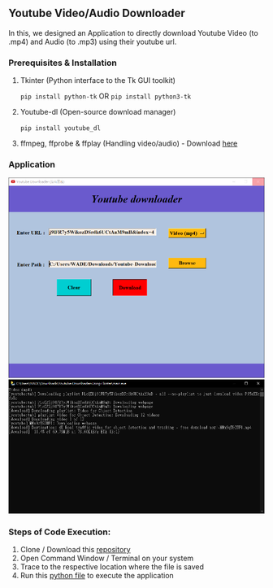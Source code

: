 ## Youtube Video/Audio Downloader

In this, we designed an Application to directly download Youtube Video (to .mp4) and Audio (to .mp3) using their youtube url.

### Prerequisites & Installation

  1. Tkinter (Python interface to the Tk GUI toolkit)
  
      ```pip install python-tk``` OR ```pip install python3-tk```
  
  2. Youtube-dl (Open-source download manager)
  
      ```pip install youtube_dl```
  
  3. ffmpeg, ffprobe & ffplay (Handling video/audio) - Download [here](https://ffbinaries.com/downloads)

### Application

<div align='center'>
<img src = 'https://github.com/Wade0125Studio/Youtube-Downloader-Using-Tkinter/blob/main/youtube_1.PNG' >
</div>

<div align='center'>
<img src = 'https://github.com/Wade0125Studio/Youtube-Downloader-Using-Tkinter/blob/main/youtube_2.PNG' >
</div>

### Steps of Code Execution:

  1. Clone / Download this [repository](https://github.com/Wade0125Studio/Youtube-Downloader-Using-Tkinter)
  2. Open Command Window / Terminal on your system
  3. Trace to the respective location where the file is saved
  4. Run this [python file](https://github.com/Wade0125Studio/Youtube-Downloader-Using-Tkinter/blob/main/main.py) to execute the application
